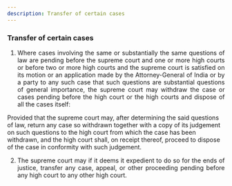 ```yaml
---
description: Transfer of certain cases
---
```


### Transfer of certain cases

1. <div style="text-align: justify"> Where cases involving the same or substantially the same questions of law are pending before the supreme court and one or more high courts or before two or more high courts and the supreme court is satisfied on its motion or an application made by the Attorney-General of India or by a party to any such case that such questions are substantial questions of general importance, the supreme court may withdraw the case or cases pending before the high court or the high courts and dispose of all the cases itself:

</p>

Provided that the supreme court may, after determining the said questions of law, return any case so withdrawn together with a copy of its judgement on such questions to the high court from which the case has been withdrawn, and the high court shall, on receipt thereof, proceed to dispose of the case in conformity with such judgement.

2. <div style="text-align: justify"> The supreme court may if it deems it expedient to do so for the ends of justice, transfer any case, appeal, or other proceeding pending before any high court to any other high court.
